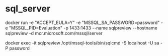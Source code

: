 # sql_server

docker run -e "ACCEPT_EULA=Y" -e "MSSQL_SA_PASSWORD=password" -e "MSSQL_PID=Evaluation" -p 1433:1433  --name sqlpreview --hostname sqlpreview -d mcr.microsoft.com/mssql/server

docker exec -it sqlpreview /opt/mssql-tools/bin/sqlcmd -S localhost -U sa -P password